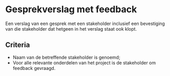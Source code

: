 # Gesprekverslag met feedback
Een verslag van een gesprek met een stakeholder inclusief een bevestiging van die stakeholder dat hetgeen in het verslag staat ook klopt.

## Criteria 
- Naam van de betreffende stakeholder is genoemd;
- Voor alle relevante onderdelen van het project is de stakeholder om feedback gevraagd.

